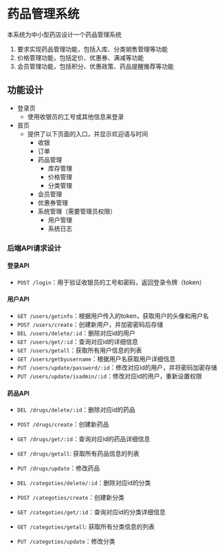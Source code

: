 # 药品管理系统

本系统为中小型药店设计一个药品管理系统

1. 要求实现药品管理功能，包括入库、分类销售管理等功能
2. 价格管理功能，包括定价、优惠券、满减等功能
3. 会员管理功能，包括积分、优惠政策、药品提醒推荐等功能

## 功能设计

- 登录页
  - 使用收银员的工号或其他信息来登录
- 首页
  - 提供了以下页面的入口，并显示欢迎语与时间
    - 收银
    - 订单
    - 药品管理
      - 库存管理
      - 价格管理
      - 分类管理
    - 会员管理
    - 优惠券管理
    - 系统管理（需要管理员权限）
      - 用户管理
      - 系统日志

### 后端API请求设计

#### 登录API

- `POST /login`：用于验证收银员的工号和密码，返回登录令牌（token）

#### 用户API

- `GET /users/getinfo`：根据用户传入的token，获取用户的头像和用户名
- `POST /users/create`：创建新用户，并加密密码后存储
- `DEL /users/delete/:id`：删除对应id的用户
- `GET /users/get/:id`：查询对应id的详细信息
- `GET /users/getall`：获取所有用户信息的列表
- `GET /users/getbyusername`：根据用户名获取用户详细信息
- `PUT /users/update/password/:id`：修改对应id的用户，并将密码加密存储
- `PUT /users/update/isadmin/:id`：修改对应id的用户，重新设置权限

#### 药品API

- `DEL /drugs/delete/:id`：删除对应id的药品
- `POST /drugs/create`：创建新药品
- `GET /drugs/get/:id`：查询对应id的药品详细信息
- `GET /drugs/getall`: 获取所有药品信息的列表
- `PUT /drugs/update`：修改药品

- `DEL /categoties/delete/:id`：删除对应id的分类
- `POST /categoties/create`：创建新分类
- `GET /categoties/get/:id`：查询对应id的分类详细信息
- `GET /categoties/getall`: 获取所有分类信息的列表
- `PUT /categoties/update`：修改分类

